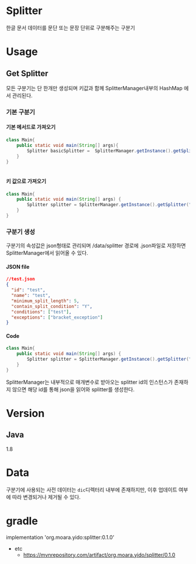 # Splitter
한글 문서 데이터를 문단 또는 문장 단위로 구분해주는 구분기

# Usage
## Get Splitter
모든 구분기는 단 한개만 생성되며 키값과 함께 SplitterManager내부의 HashMap 에서 관리된다.

### 기본 구분기
#### 기본 메서드로 가져오기
```java
class Main{
    public static void main(String[] args){
        Splitter basicSplitter =  SplitterManager.getInstance().getSplitter();
    }
}
        
```


#### 키 값으로 가져오기
```java
class Main{
    public static void main(String[] args) {
        Splitter splitter = SplitterManager.getInstance().getSplitter("test");
    }
}
```


### 구분기 생성
구분기의 속성값은 json형태로 관리되며 /data/splitter 경로에  .json파일로 저장하면 SplitterManager에서 읽어올 수 있다.

#### JSON file
```json
//test.json
{
  "id": "test",
  "name": "test",
  "minimum_split_length": 5,
  "contain_split_condition": "Y",
  "conditions": ["test"],
  "exceptions": ["bracket_exception"]
}
```
#### Code
```java
class Main{
    public static void main(String[] args) {
        Splitter splitter = SplitterManager.getInstance().getSplitter("test");
    }
}
```
SplitterManager는 내부적으로 매개변수로 받아오는 splitter id의 인스턴스가 존재하지 않으면 해당 id를 통해 json을 읽어와 splitter를 생성한다.

# Version
## Java
1.8

# Data
구분기에 사용되는 사전 데이터는 `dic`디렉터리 내부에 존재하지만, 이후 업데이트 여부에 따라 변경되거나 제거될 수 있다.

# gradle
implementation 'org.moara.yido:splitter:0.1.0'
- etc
    - https://mvnrepository.com/artifact/org.moara.yido/splitter/0.1.0
